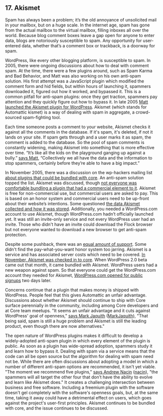 ## 17. Akismet

Spam has always been a problem; it’s the old annoyance of unsolicited mail in your mailbox, but on a huge scale. In the internet age, spam has gone from the actual mailbox to the virtual mailbox, filling inboxes all over the world. Because blog comment boxes leave a gap open for anyone to enter data, blogs are notoriously susceptible to spam. Any opportunity for user-entered data, whether that’s a comment box or trackback, is a doorway for spam. 

WordPress, like every other blogging platform, is susceptible to spam. In 2005, there were ongoing discussions about how to deal with comment spam. At the time, there were a few plugins around, such as Spam Karma and Bad Behavior, and Matt was also working on his own anti-spam solution. His first attempt was a JavaScript plugin which modified the comment form and hid fields, but within hours of launching it, spammers downloaded it, figured out how it worked, and bypassed it. This is a common pitfall for anti-spam plugins: once they get traction, spammers pay attention and they quickly figure out how to bypass it. In late 2005 [Matt launched the Akismet plugin for WordPress](http://ma.tt/2005/10/akismet-stops-spam/). Akismet (which stands for Automattic kismet) is a way of dealing with spam in aggregate, a crowd-sourced spam-fighting tool. 	

Each time someone posts a comment to your website, Akismet checks it against all the comments in the database. If it's spam, it's deleted, if not it lands on your site. If spam gets through and a user marks it as spam, the comment is added to the database. So the pool of spam comments is constantly widening, making Akismet into something that is more effective over time. “It’s like all the kids on the playground ganging up against a bully.” [says Matt](http://archive.wordpress.org/interviews/2014_04_17_Mullenweg.html#L97), “Collectively we all have the data and the information to stop spammers, certainly before they’re able to have a big impact.”  		

In November 2005, there was a discussion on the wp-hackers mailing list [about plugins that could be bundled with core](http://lists.wordpress.org/pipermail/wp-hackers/2005-November/003162.html). An anti-spam solution topped the list. Akismet was discussed, though [not everyone was comfortable bundling a plugin that had a commercial element to it](http://lists.wordpress.org/pipermail/wp-hackers/2005-November/003177.html). Akismet is free for non-commercial use, but commercial users are asked to pay. This is based on an honor system and commercial users need to be up-front about their website’s intentions. Some questioned [the data Akismet collected and how it was stored](https://codex.wordpress.org/IRC_Meetups/2005/October/October26RawLog). Additionally, you needed a WordPress.com account to use Akismet, though WordPress.com hadn’t officially launched yet. It was still an invite-only service and not every WordPress user had an invite. Those who didn't have an invite could download the Flock browser but not everyone wanted to download a new browser to get anti-spam protection.

Despite some pushback, there was an [equal amount of support](http://lists.wordpress.org/pipermail/wp-hackers/2005-November/003189.html). Some didn't find the pay-what-you-want honor system too jarring. Akismet is a service and has associated server costs which need to be covered. [In November, Akismet was checked in to core](https://core.trac.wordpress.org/changeset/3161). When WordPress 2.0 beta came out that month, it came bundled with Akismet. WordPress users had a new weapon against spam. So that everyone could get the WordPress.com account they needed for Akismet, [WordPress.com opened for public signups](http://ma.tt/2005/11/wordpresscom-open/) two days later. 		

Concerns continue that a plugin that makes money is shipped with WordPress. People feel that this gives Automattic an unfair advantage. Discussions about whether Akismet should continue to ship with Core surface perennially in the community, including among Core developers and at Core team meetups. "It seems an unfair advantage and it cuts against WordPress' goal of openness," [says Mark Jaquith](http://archive.wordpress.org/interviews/2013_11_22_Jaquith.html#L186) ([MarkJaquith](http://profiles.wordpress.org/MarkJaquith)), "That being said, spam is still a huge problem and Akismet is still the leading product, even though there are now alternatives."

The open nature of WordPress plugins makes it difficult to develop a widely-adopted anti-spam plugin in which every element of the plugin is public. As soon as a plugin has wide-spread adoption, spammers study it and learn how to bypass it. Dealing with spam via a service means that the code can all be open source but the algorithm for dealing with spam need not be. While there are often discussions about adopting a model in which a number of different anti-spam options are recommended, it isn't yet viable. "The moment we recommend five plugins," [says Andrew Nacin](http://archive.wordpress.org/interviews/2014_04_21_Nacin.html#L265) ([nacin](http://profiles.wordpress.org/nacin)), "the spammers will all target the other four that don’t have the ability to evolve and learn like Akismet does." It creates a challenging intersection between business and free software. Including a freemium plugin with the software doesn't gel completely with the software's openness goals, but, at the same time, taking it away could have a detrimental effect on users, which goes against the project's user-first principles. Akismet continues to be bundled with core, and the issue continues to be discussed.
